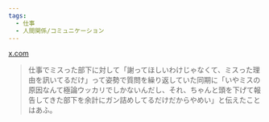 ```yaml
---
tags:
  - 仕事
  - 人間関係/コミュニケーション
---
```

[x.com](https://x.com/suna_kago/status/1888729921155108984)

>仕事でミスった部下に対して「謝ってほしいわけじゃなくて、ミスった理由を訊いてるだけ」って姿勢で質問を繰り返していた同期に「いやミスの原因なんて極論ウッカリでしかないんだし、それ、ちゃんと頭を下げて報告してきた部下を余計にガン詰めしてるだけだからやめい」と伝えたことはあふ。

